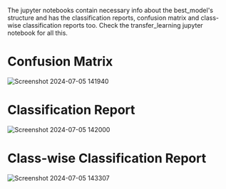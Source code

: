 The jupyter notebooks contain necessary info about the best_model's structure and has the classification reports, confusion matrix and class-wise classification reports too. Check the transfer_learning jupyter notebook for all this.
# Confusion Matrix
![Screenshot 2024-07-05 141940](https://github.com/Ayu0330/Alzheimer-s-Disease-Classification/assets/97387892/2c9da45e-67bf-47c8-b914-f749cc35d010)

# Classification Report
![Screenshot 2024-07-05 142000](https://github.com/Ayu0330/Alzheimer-s-Disease-Classification/assets/97387892/ae3ff808-ee7c-423d-ab84-df11d21b21a0)

# Class-wise Classification Report
![Screenshot 2024-07-05 143307](https://github.com/Ayu0330/Alzheimer-s-Disease-Classification/assets/97387892/00676f21-c93f-40fe-9b5c-20049f3edd9d)
